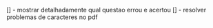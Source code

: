 [] - mostrar detalhadamente qual questao errou e acertou
[] - resolver problemas de caracteres no pdf
